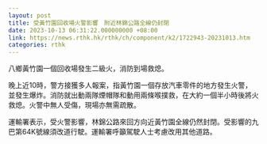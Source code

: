 ```yaml
---
layout: post
title: 受黃竹園回收場火警影響　附近林錦公路全線仍封閉
date: 2023-10-13 06:31:22.000000000 +08:00
link: https://news.rthk.hk/rthk/ch/component/k2/1722943-20231013.htm
categories: rthk
---
```


八鄉黃竹園一個回收場發生二級火，消防到場救熄。

晚上近10時，警方接獲多人報案，指黃竹園一個存放汽車零件的地方發生火警，並發生爆炸。消防就出動兩隊煙帽隊和動用兩條喉撲救，在大約一個半小時後將火救熄。火警中無人受傷，現場亦無需疏散。

運輸署表示，受火警影響，林錦公路來回方向近黃竹園全線仍然封閉。受影響的九巴第64K號線須改道行駛。運輸署呼籲駕駛人士考慮改用其他道路。
